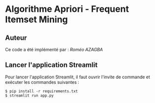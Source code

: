 # Algorithme Apriori - Frequent Itemset Mining

## Auteur

Ce code a été implémenté par : _Roméo AZAGBA_

## Lancer l'application Streamlit

Pour lancer l'application Streamlit, il faut ouvrir l'invite de commande et exécuter les commandes suivantes :

    $ pip install -r requirements.txt
    $ streamlit run app.py
